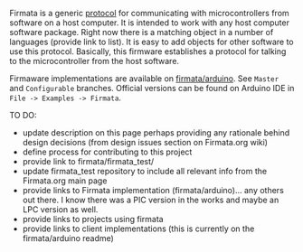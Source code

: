 Firmata is a generic [protocol](protocol.md) for communicating with microcontrollers from software on a host computer. It is intended to work with any host computer software package. Right now there is a matching object in a number of languages (provide link to list). It is easy to add objects for other software to use this protocol. Basically, this firmware establishes a protocol for talking to the microcontroller from the host software.

Firmaware implementations are available on [firmata/arduino](https://github.com/firmata/arduino). See `Master` and `Configurable` branches. Official versions can be found on Arduino IDE in `File -> Examples -> Firmata`.


TO DO:

- update description on this page perhaps providing any rationale behind design decisions (from design issues section on Firmata.org wiki)
- define process for contributing to this project
- provide link to firmata/firmata_test/
- update firmata_test repository to include all relevant info from the Firmata.org main page
- provide links to Firmata implementation (firmata/arduino)... any others out there. I know there was a PIC version in the works and maybe an LPC version as well.
- provide links to projects using firmata
- provide links to client implementations (this is currently on the firmata/arduino readme)
